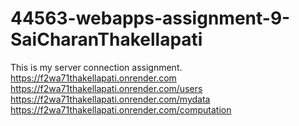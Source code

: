 # 44563-webapps-assignment-9-SaiCharanThakellapati
This is my server connection assignment.
https://f2wa71thakellapati.onrender.com
https://f2wa71thakellapati.onrender.com/users
https://f2wa71thakellapati.onrender.com/mydata
https://f2wa71thakellapati.onrender.com/computation